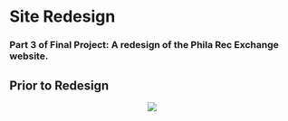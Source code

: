 # Site Redesign

### Part 3 of Final Project: A redesign of the Phila Rec Exchange website.

## Prior to Redesign
<p align="center">
<img src="https://raw.githubusercontent.com/ediesyoum/redesign/master/img/priortoredesign.png" />
</p>

